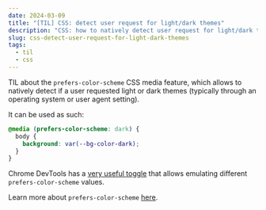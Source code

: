 ```yaml
---
date: 2024-03-09
title: "[TIL] CSS: detect user request for light/dark themes"
description: "CSS: how to natively detect user request for light/dark themes"
slug: css-detect-user-request-for-light-dark-themes
tags:
  - til
  - css
---
```


TIL about the `prefers-color-scheme` CSS media feature, which allows to natively
detect if a user requested light or dark themes (typically through an operating
system or user agent setting).

It can be used as such:

```css
@media (prefers-color-scheme: dark) {
  body {
    background: var(--bg-color-dark);
  }
}
```

Chrome DevTools has a [very useful
toggle](https://stackoverflow.com/questions/57606960/how-can-i-emulate-prefers-color-scheme-media-query-in-chrome)
that allows emulating different `prefers-color-scheme` values.

Learn more about `prefers-color-scheme`
[here](https://developer.mozilla.org/en-US/docs/Web/CSS/@media/prefers-color-scheme).
